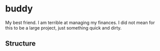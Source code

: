# buddy

My best friend. I am terrible at managing my finances. I did not mean 
for this to be a large project, just something quick and dirty.

## Structure
